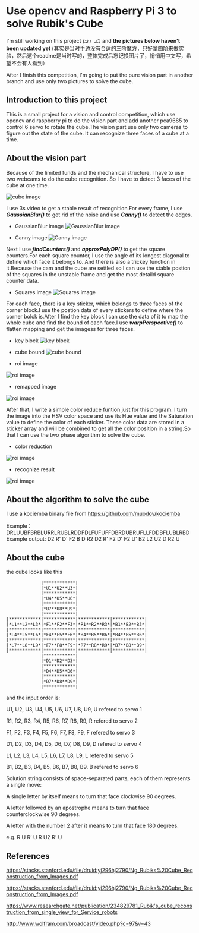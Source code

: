 # Use opencv and Raspberry Pi 3 to solve Rubik's Cube
I'm still working on this project _(:з」∠)_ and **the pictures below haven't been updated yet** (其实是当时手边没有合适的三阶魔方，只好拿四阶来做实验，然后这个readme是当时写的，整体完成后忘记换图片了，悄悄用中文写，希望不会有人看到）

After I finish this competition, I'm going to put the pure vision part in another branch and use only two pictures to solve the cube.
## Introduction to this project
This is a small project for a vision and control competition, which use opencv and raspberry pi to do the vision part and add another pca9685 to control 6 servo to rotate the cube.The vision part use only two cameras to figure out the state of the cube. It can recognize three faces of a cube at a time.



## About the vision part
Because of the limited funds and the mechanical structure, I have to use two webcams to do the cube recognition. So I have to detect 3 faces of the cube at one time.

![cube image](./imgs/cube.JPG)

I use 3s video to get a stable result of recognition.For every frame, I use ***GaussianBlur()*** to get rid of the noise and use ***Canny()*** to detect the edges.


* GaussianBlur image
![GaussianBlur image](./imgs/GaussianBlur.png)



* Canny image
![Canny image](./imgs/CannyResult.png)


Next I use ***findCounters()*** and ***approxPolyDP()*** to get the square counters.For each square counter, I use the angle of its longest diagonal to define which face it belongs to. And there is also a trickey function in it.Because the cam and the cube are settled so I can use the stable postion of the squares in the unstable frame and get the most detaild square counter data.

* Squares image
![Squares image](./imgs/Squares.png)


For each face, there is a key sticker, which belongs to three faces of the corner block.I use the postion data of every stickers to define where the corner bolck is.After I find the key block.I can use the data of it to map the whole cube and find the bound of each face.I use ***warpPerspective()*** to flatten mapping and get the imagess for three faces.

* key block
![key block](./imgs/KeyBlock.png)


* cube bound
![cube bound](./imgs/CubeBound.png)


* roi image

![roi image](./imgs/FrontRoi.png)


* remapped image

![roi image](./imgs/reMappedImage.png)


After that, I write a simple color reduce funtion just for this program. I turn the image into the HSV color space and use its Hue value and the Saturation value to define the color of each sticker. These color data are stored in a sticker array and will be combined to get all the color position in a string.So that I can use the two phase algorithm to solve the cube.

* color reduction

![roi image](./imgs/ColorReducedResult.png)


* recognize result

![roi image](./imgs/ColorResult.png)


## About the algorithm to solve the cube
I use a kociemba binary file from https://github.com/muodov/kociemba

Example：DRLUUBFBRBLURRLRUBLRDDFDLFUFUFFDBRDUBRUFLLFDDBFLUBLRBD
Example output: D2 R' D' F2 B D R2 D2 R' F2 D' F2 U' B2 L2 U2 D R2 U


## About the cube
the cube looks like this


                 |************|
                 |*U1**U2**U3*|
                 |************|
                 |*U4**U5**U6*|
                 |************|
                 |*U7**U8**U9*|
                 |************|
    |************|************|************|************|
    |*L1**L2**L3*|*F1**F2**F3*|*R1**R2**R3*|*B1**B2**B3*|
    |************|************|************|************|
    |*L4**L5**L6*|*F4**F5**F6*|*R4**R5**R6*|*B4**B5**B6*|
    |************|************|************|************|
    |*L7**L8**L9*|*F7**F8**F9*|*R7**R8**R9*|*B7**B8**B9*|
    |************|************|************|************|
                 |************|
                 |*D1**D2**D3*|
                 |************|
                 |*D4**D5**D6*|
                 |************|
                 |*D7**D8**D9*|
                 |************|

 and the input order is:
 
 U1, U2, U3, U4, U5, U6, U7, U8, U9,
 U refered to servo 1
 
 R1, R2, R3, R4, R5, R6, R7, R8, R9,
 R refered to servo 2
 
 F1, F2, F3, F4, F5, F6, F7, F8, F9,
 F refered to servo 3
 
 D1, D2, D3, D4, D5, D6, D7, D8, D9,
 D refered to servo 4
 
 L1, L2, L3, L4, L5, L6, L7, L8, L9,
 L refered to servo 5
 
 B1, B2, B3, B4, B5, B6, B7, B8, B9.
 B refered to servo 6
 

 Solution string consists of space-separated parts, each of them represents a single move:

 A single letter by itself means to turn that face clockwise 90 degrees.
 
 A letter followed by an apostrophe means to turn that face counterclockwise 90 degrees.
 
 A letter with the number 2 after it means to turn that face 180 degrees.
 
 e.g. R U R’ U R U2 R’ U


 ## References
 https://stacks.stanford.edu/file/druid:yj296hj2790/Ng_Rubiks%20Cube_Reconstruction_from_Images.pdf

 https://stacks.stanford.edu/file/druid:yj296hj2790/Ng_Rubiks%20Cube_Reconstruction_from_Images.pdf

 https://www.researchgate.net/publication/234829781_Rubik's_cube_reconstruction_from_single_view_for_Service_robots

 http://www.wolfram.com/broadcast/video.php?c=97&v=43
